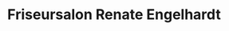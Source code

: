 ---
title: "Friseursalon Renate Engelhardt"
url: /thalmaessing/friseursalon-renate-engelhardt/
shop: Friseur
---